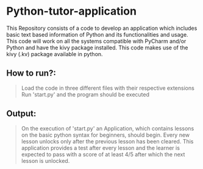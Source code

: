 # Python-tutor-application
This Repository consists of a code to develop an application which includes basic text based information of Python and its functionalities and usage.
This code will work on all the systems compatible with PyCharm and/or Python and have the kivy package installed. 
This code makes use of the kivy (.kv) package available in python.

## How to run?: ##
> Load the code in three different files with their respective extensions
> Run 'start.py' and the program should be executed

## Output: ##
> On the execution of 'start.py' an Application, which contains lessons on the basic python syntax for beginners, should begin.
> Every new lesson unlocks only after the previous lesson has been cleared.
> This application provides a test after every lesson and the learner is expected to pass with a score of at least 4/5 after which the next lesson is unlocked.
